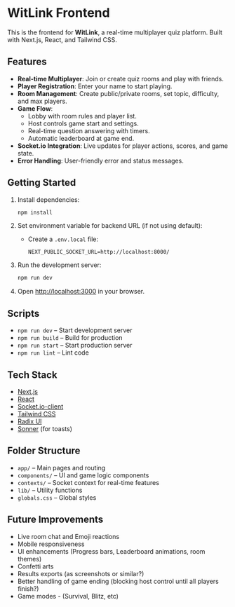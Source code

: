 # WitLink Frontend

This is the frontend for **WitLink**, a real-time multiplayer quiz platform. Built with Next.js, React, and Tailwind CSS.

## Features

- **Real-time Multiplayer**: Join or create quiz rooms and play with friends.
- **Player Registration**: Enter your name to start playing.
- **Room Management**: Create public/private rooms, set topic, difficulty, and max players.
- **Game Flow**:
  - Lobby with room rules and player list.
  - Host controls game start and settings.
  - Real-time question answering with timers.
  - Automatic leaderboard at game end.
- **Socket.io Integration**: Live updates for player actions, scores, and game state.
- **Error Handling**: User-friendly error and status messages.

## Getting Started

1. Install dependencies:

   ```bash
   npm install
   ```

2. Set environment variable for backend URL (if not using default):

   - Create a `.env.local` file:
     ```
     NEXT_PUBLIC_SOCKET_URL=http://localhost:8000/
     ```

3. Run the development server:

   ```bash
   npm run dev
   ```

4. Open [http://localhost:3000](http://localhost:3000) in your browser.

## Scripts

- `npm run dev` – Start development server
- `npm run build` – Build for production
- `npm run start` – Start production server
- `npm run lint` – Lint code

## Tech Stack

- [Next.js](https://nextjs.org/)
- [React](https://react.dev/)
- [Socket.io-client](https://socket.io/)
- [Tailwind CSS](https://tailwindcss.com/)
- [Radix UI](https://www.radix-ui.com/docs/primitives/components/dialog)
- [Sonner](https://sonner.emilkowal.ski/) (for toasts)

## Folder Structure

- `app/` – Main pages and routing
- `components/` – UI and game logic components
- `contexts/` – Socket context for real-time features
- `lib/` – Utility functions
- `globals.css` – Global styles

## Future Improvements

- Live room chat and Emoji reactions
- Mobile responsiveness
- UI enhancements (Progress bars, Leaderboard animations, room themes)
- Confetti arts
- Results exports (as screenshots or similar?)
- Better handling of game ending (blocking host control until all players finish?)
- Game modes - (Survival, Blitz, etc)
